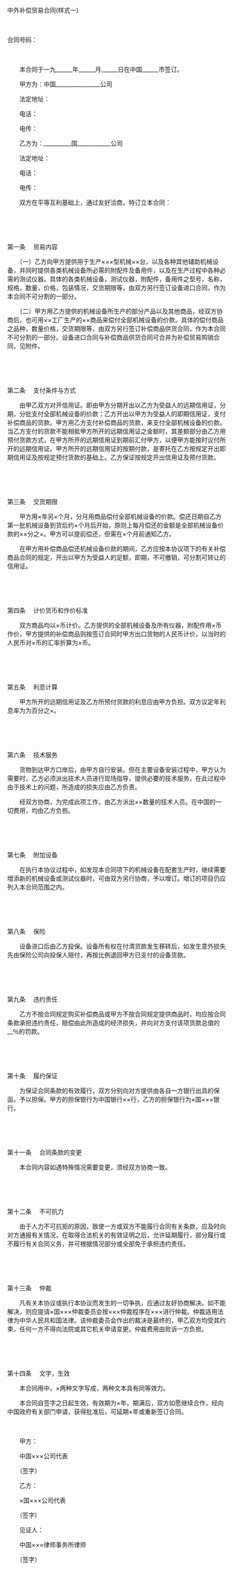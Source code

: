 



中外补偿贸易合同(样式一)



 

　　　　　　　　　　　　　　　　　　　　　　　　　　


 合同号码：　　



　　

　　本合同于一九______年______月______日在中国______市签订。

　　甲方为：中国________________公司

　　法定地址：

　　电话：

　　电传：

　　乙方为：__________国____________公司

　　法定地址：

　　电话：

　　电传：

　　双方在平等互利基础上，通过友好洽商，特订立本合同：

　　

　　

第一条
　贸易内容

　　（一）乙方向甲方提供用于生产×××型机械××台，以及各种其他辅助机械设备，并同时提供各类机械设备所必需的附配件及备用件，以及在生产过程中各种必需的测试仪器。具体的各类机械设备，测试仪器，附配件，备用件之型号，名称，规格，数量，价格，包装情况，交货期限等，由双方另行签订设备进口合同，作为本合同不可分割的一部分。

　　（二）甲方用乙方提供的机械设备所生产的部分产品以及其他商品，经双方协商后，也可用××工厂生产的××商品来偿付全部机械设备的价款。具体的偿付商品之品种，数量价格，交货期限等，由双方另行签订补偿商品供货合同，作为本合同不可分割的一部分。设备进口合同与补偿商品供货合同可合并为补偿贸易购销合同，见附件。

　　

　　

第二条
　支付条件与方式

　　由甲乙双方对开信用证。即由甲方分期开出以乙方为受益人的远期信用证，分期，分批支付全部机械设备的价款；乙方开出以甲方为受益人的即期信用证，支付补偿商品的货款。甲方用乙方支付补偿商品的货款，来支付全部机械设备的价款。当乙方支付的货款不能相抵甲方所开的远期信用证之金额时，其差额部分由乙方用预付货款方式，在甲方所开的远期信用证到期前汇付甲方，以便甲方能按时议付所开的远期信用证。甲方所开的远期信用证的按期付款，是寄托在乙方按规定开出即期信用证及按规定预付货款的基础上。乙方保证按规定开出信用证及预付货款。

　　

　　

第三条
　交货期限

　　甲方用×年另×个月，分月用商品偿付全部机械设备的价款。偿还日期自乙方第一批机械设备到货后约×个月后开始，原则上每月偿还的金额是全部机械设备价款的××分之×。甲方可以提前偿还，但需在×个月前通知乙方。

　　在甲方用补偿商品偿还机械设备价款的期间，乙方应按本协议项下的有关补偿商品合同的规定，开出以甲方为受益人的足额，即期，不可撤销，可分割可转让的信用证。

　　

　　

第四条
　计价货币和作价标准

　　双方商品均以×币计价。乙方提供的全部机械设备及所有仪器，附配件用×币作价，甲方提供的补偿商品则按签订合同时甲方出口货物的人民币计价，以当时的人民币对×币的汇率折算为×币。

　　

　　

第五条
　利息计算

　　甲方所开的远期信用证及乙方所预付货款的利息应由甲方负担。双方议定年利息率为为百分之×。

　　

　　

第六条
　技术服务

　　货物到达甲方口岸后，由甲方自行安装。但在主要设备安装过程中，甲方认为需要时，乙方必须派出技术人员进行现场指导，提供必要的技术服务，在此过程中由于技术上的问题，所造成的损失应由乙方负责。

　　经双方协商，为完成此项工作，由乙方派出××数量的技术人员。在中国的一切费用，均由乙方负担。

　　

　　

第七条
　附加设备

　　在执行本协议过程中，如发现本合同项下的机械设备在配套生产时，继续需要增添新的机械设备或测试仪器时，可由双方另行协商，予以增订。增订的项目仍应列入本合同范围之内。

　　

　　

第八条
　保险

　　设备进口后由乙方投保。设备所有权在付清货款发生移转后，如发生意外损失先由保险公司向投保人赔付，再按比例退回甲方已支付的设备货款。

　　

　　

第九条
　违约责任

　　乙方不按合同规定购买补偿商品或甲方不按合同规定提供商品时，均应按合同条款承担违约责任，赔偿由此所造成的经济损失，并向对方支付该项货款总值的__％的罚款。

　　

　　

第十条
　履约保证

　　为保证合同条款的有效履行，双方分别向对方提供由各自一方银行出具的保函，予以担保。甲方的担保银行为中国银行××行，乙方的担保银行为×国×××银行。

　　

　　

第十一条
　合同条款的变更

　　本合同内容如遇特殊情况需要变更，须经双方协商一致。

　　

　　

第十二条
　不可抗力

　　由于人力不可抗拒的原因，致使一方或双方不能履行合同有关条款，应及时向对方通报有关情况，在取得合法机关的有效证明之后，允许延期履行，部分履行或不履行有关合同义务，并可根据情况部分或全部免于承担违约责任。

　　

　　

第十三条
　仲裁

　　凡有关本协议或执行本协议而发生的一切争执，应通过友好协商解决。如不能解决，则应提请×国×××仲裁委员会按×××仲裁程序在×××进行仲裁。仲裁适用法律为中华人民共和国法律。该仲裁委员会作出的裁决是最终的，甲乙双方均受其约束，任何一方不得向法院或其它机关申请变更。仲裁费用由败诉一方负担。

　　

　　

第十四条
　文字，生效

　　本合同用中，×两种文字写成，两种文本具有同等效力。

　　本合同自签字之日起生效，有效期为×年。期满后，双方如愿继续合作，经向中国政府有关部门申请，获得批准后，可延期×年或重新签订合同。

　　

　　甲方：

　　中国×××公司代表

　　（签字）

　　乙方：

　　×国×××公司代表

　　（签字）

　　见证人：

　　中国×××律师事务所律师

　　（签字）

　　